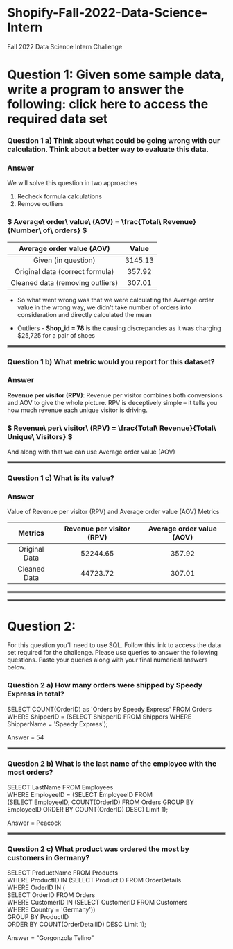 # Shopify-Fall-2022-Data-Science-Intern
Fall 2022 Data Science Intern Challenge 

# Question 1: Given some sample data, write a program to answer the following: click here to access the required data set

### Question 1 a) Think about what could be going wrong with our calculation. Think about a better way to evaluate this data.  
### Answer  
We will solve this question in two approaches 
1. Recheck formula calculations 
2. Remove outliers

### $ Average\ order\ value\ (AOV)  = \frac{Total\ Revenue}{Number\ of\ orders} $

|     Average order value (AOV)    	|  Value  	|
|:--------------------------------:	|:-------:	|
|       Given (in question)        	| 3145.13 	|
|  Original data (correct formula) 	|  357.92 	|
| Cleaned data (removing outliers) 	|  307.01 	|

 - So what went wrong was that we were calculating the Average order value in the wrong way, we didn't take number of orders into consideration and directly calculated the mean

 - Outliers - <b>Shop_id = 78</b> is the causing discrepancies as it was charging $25,725 for a pair of shoes
 
<hr style="border:2px solid gray">
 
### Question 1 b) What metric would you report for this dataset?    
### Answer
<b>Revenue per visitor (RPV)</b>: Revenue per visitor combines both conversions and AOV to give the whole picture. RPV is deceptively simple – it tells you how much revenue each unique visitor is driving.

### $ Revenue\ per\ visitor\ (RPV)  = \frac{Total\ Revenue}{Total\ Unique\ Visitors} $

And along with that we can use Average order value (AOV)

<hr style="border:2px solid gray">


### Question 1 c) What is its value?  
### Answer
Value of Revenue per visitor (RPV) and Average order value (AOV) Metrics

|    Metrics    	| Revenue per visitor (RPV) 	| Average order value (AOV) 	|
|:-------------:	|:-------------------------:	|:-------------------------:	|
| Original Data 	|          52244.65         	|           357.92          	|
|  Cleaned Data 	|          44723.72         	|           307.01          	|

<hr style="border:2px solid gray">
<hr style="border:2px solid gray">

# Question 2:
For this question you’ll need to use SQL. Follow this link to access the data set required for the challenge. Please use queries to answer the following questions. Paste your queries along with your final numerical answers below.  
  
### Question 2 a) How many orders were shipped by Speedy Express in total?  
  
SELECT COUNT(OrderID) as  'Orders by Speedy Express' FROM Orders
WHERE ShipperID =
(SELECT ShipperID FROM Shippers
WHERE ShipperName = 'Speedy Express'); 
  
Answer = 54  

<hr style="border:2px solid gray">

### Question 2 b) What is the last name of the employee with the most orders?  
  
SELECT LastName 
FROM Employees  
WHERE EmployeeID = (SELECT EmployeeID FROM   
						(SELECT EmployeeID, COUNT(OrderID) 
                        FROM Orders 
                        GROUP BY EmployeeID 
                        ORDER BY COUNT(OrderID) DESC) 
                        Limit 1);  
    
Answer = Peacock    
  
<hr style="border:2px solid gray">
  
### Question 2 c) What product was ordered the most by customers in Germany?   
  
SELECT ProductName FROM Products  
WHERE ProductID IN 
  (SELECT ProductID FROM OrderDetails  
    WHERE OrderID IN (  
      SELECT OrderID FROM Orders  
      WHERE CustomerID IN (SELECT CustomerID FROM Customers  
      WHERE Country = 'Germany'))  
    GROUP BY ProductID  
    ORDER BY COUNT(OrderDetailID) DESC
    Limit 1);  
      
Answer =  "Gorgonzola Telino"
